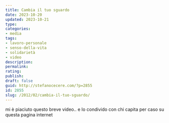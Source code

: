 ```yaml
---
title: Cambia il tuo sguardo
date: 2023-10-20
updated: 2023-10-21
type: 
categories:
- media
tags:
- lavoro-personale
- senso-della-vita
- solidarietà
- video
description: 
permalink: 
rating: 
publish: 
draft: false
guid: http://stefanocecere.com/?p=2855
id: 2855
slug: /2012/02/cambia-il-tuo-sguardo/
---
```


mi è piaciuto questo breve video.. e lo condivido con chi capita per caso su questa pagina internet
